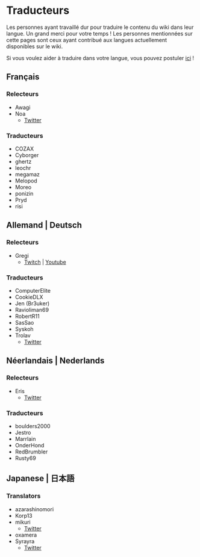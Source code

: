 # Traducteurs
Les personnes ayant travaillé dur pour traduire le contenu du wiki dans leur langue. Un grand merci pour votre temps ! Les personnes mentionnées sur cette pages sont ceux ayant contribué aux langues actuellement disponibles sur le wiki.

Si vous voulez aider à traduire dans votre langue, vous pouvez postuler [ici](https://forms.gle/e3BqA3poMjESARe76) !

## Français

### Relecteurs

* Awagi
* Noa
  * [Twitter](https://twitter.com/AarcNoa)

### Traducteurs

* COZAX
* Cyborger
* ghertz
* leochr
* megamaz
* Melopod
* Moreo
* ponizin
* Pryd
* risi

## Allemand | Deutsch

### Relecteurs

* Gregi
  * [Twitch](https://www.twitch.tv/grregi) | [Youtube](https://www.youtube.com/user/gregiplays)

### Traducteurs

* ComputerElite
* CookieDLX
* Jen (Br3uker)
* Ravioliman69
* RobertR11
* SasSao
* Syskoh
* Trolav
  * [Twitter](https://twitter.com/Trolav1)

## Néerlandais | Nederlands

### Relecteurs

* Eris
  * [Twitter](https://twitter.com/ErisApps)

### Traducteurs

* boulders2000
* Jestro
* Marrlain
* OnderHond
* RedBrumbler
* Rusty69

## Japanese | 日本語

### Translators

* azarashinomori
* Korp13
* mikuri
  * [Twitter](https://twitter.com/mikuri_kuri)
* oxamera
* Syrayra
  * [Twitter](https://twitter.com/Syrayra)
